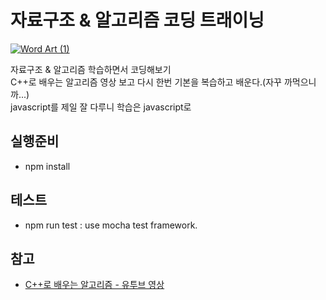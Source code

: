 # 자료구조 & 알고리즘 코딩 트래이닝

[![Word Art (1)](https://user-images.githubusercontent.com/4979560/57527370-71885b00-736a-11e9-83fb-59c970d96846.png)](https://www.npmjs.com/package/iroun)


자료구조 & 알고리즘 학습하면서 코딩해보기  
C++로 배우는 알고리즘 영상 보고 다시 한번 기본을 복습하고 배운다.(자꾸 까먹으니까...)  
javascript를 제일 잘 다루니 학습은 javascript로  


## 실행준비
* npm install  

## 테스트
* npm run test
 : use mocha test framework.  
 
## 참고
* [C++로 배우는 알고리즘 - 유투브 영상](https://www.youtube.com/playlist?list=PLl5LpJCoD2mCIRn0Fkt8z07EK320ZmHgY)
